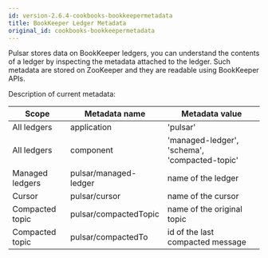 ```yaml
---
id: version-2.6.4-cookbooks-bookkeepermetadata
title: BookKeeper Ledger Metadata
original_id: cookbooks-bookkeepermetadata
---
```


Pulsar stores data on BookKeeper ledgers, you can understand the contents of a ledger by inspecting the metadata attached to the ledger.
Such metadata are stored on ZooKeeper and they are readable using BookKeeper APIs.

Description of current metadata:

| Scope  | Metadata name | Metadata value |
| ------------- | ------------- | ------------- |
| All ledgers  | application  | 'pulsar' |
| All ledgers  | component  | 'managed-ledger', 'schema', 'compacted-topic' |
| Managed ledgers | pulsar/managed-ledger | name of the ledger |
| Cursor | pulsar/cursor | name of the cursor |
| Compacted topic | pulsar/compactedTopic | name of the original topic |
| Compacted topic | pulsar/compactedTo | id of the last compacted message |


